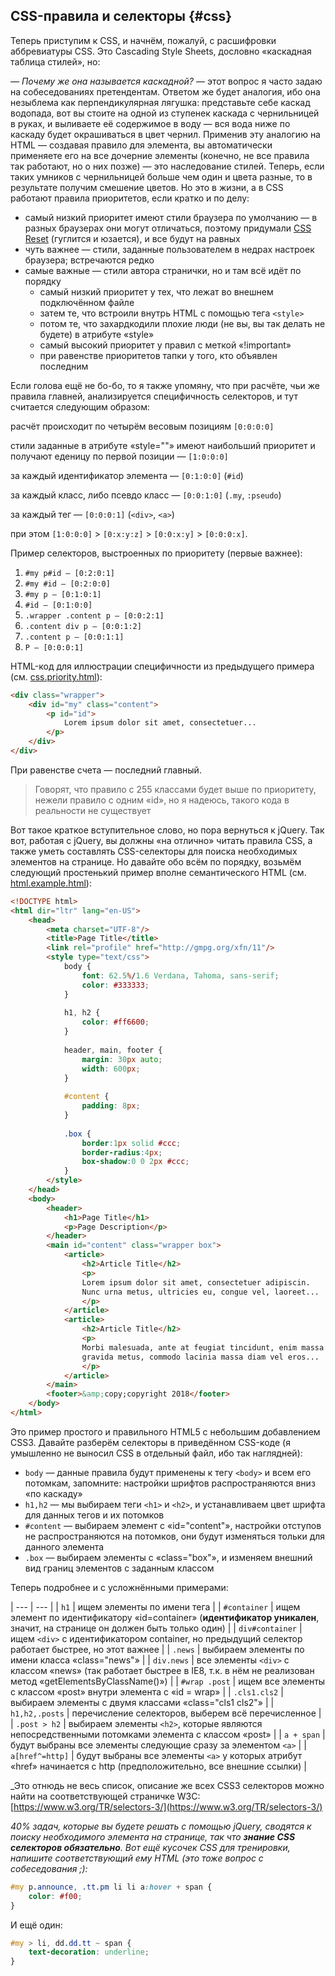 ## CSS-правила и селекторы {#css}

Теперь приступим к CSS, и начнём, пожалуй, с расшифровки аббревиатуры CSS. Это Cascading Style Sheets, дословно «каскадная таблица стилей», но:

_— Почему же она называется каскадной?_ — этот вопрос я часто задаю на собеседованиях претендентам. Ответом же будет аналогия, ибо она незыблема как перпендикулярная лягушка: представьте себе каскад водопада, вот вы стоите на одной из ступенек каскада с чернильницей в руках, и выливаете её содержимое в воду — вся вода ниже по каскаду будет окрашиваться в цвет чернил. Применив эту аналогию на HTML — создавая правило для элемента, вы автоматически применяете его на все дочерние элементы (конечно, не все правила так работают, но о них позже) — это наследование стилей. Теперь, если таких умников с чернильницей больше чем один и цвета разные, то в результате получим смешение цветов. Но это в жизни, а в CSS работают правила приоритетов, если кратко и по делу:

* самый низкий приоритет имеют стили браузера по умолчанию — в разных браузерах они могут отличаться, поэтому придумали [CSS Reset](http://www.google.com/search?q=CSS+Reset) (гуглится и юзается), и все будут на равных
* чуть важнее — стили, заданные пользователем в недрах настроек браузера; встречаются редко
* самые важные — стили автора странички, но и там всё идёт по порядку
    *   самый низкий приоритет у тех, что лежат во внешнем подключённом файле
    *   затем те, что встроили внутрь HTML с помощью тега `<style>`
    *   потом те, что захардкодили плохие люди (не вы, вы так делать не будете) в атрибуте «style»
    *   самый высокий приоритет у правил с меткой «!important»
    *   при равенстве приоритетов тапки у того, кто объявлен последним

Если голова ещё не бо-бо, то я также упомяну, что при расчёте, чьи же правила главней, анализируется специфичность селекторов, и тут считается следующим образом:

расчёт происходит по четырём весовым позициям `[0:0:0:0]`

стили заданные в атрибуте «style=""» имеют наибольший приоритет и получают еденицу по первой позиции — `[1:0:0:0]`

за каждый идентификатор элемента — `[0:1:0:0]` (`#id`)

за каждый класс, либо псевдо класс — `[0:0:1:0]` (`.my`, `:pseudo`)

за каждый тег — `[0:0:0:1]` (`<div>`, `<a>`)

при этом `[1:0:0:0]` > `[0:x:y:z]` > `[0:0:x:y]` > `[0:0:0:x]`.

Пример селекторов, выстроенных по приоритету (первые важнее):

1. `#my p#id — [0:2:0:1]`
2. `#my #id — [0:2:0:0]`
3. `#my p — [0:1:0:1]`
4. `#id — [0:1:0:0]`
5. `.wrapper .content p — [0:0:2:1]`
6. `.content div p — [0:0:1:2]`
7. `.content p — [0:0:1:1]`
8. `P — [0:0:0:1]`

HTML-код для иллюстрации специфичности из предыдущего примера (см. [css.priority.html](http://anton.shevchuk.name/book/code/css.priority.html)):

```html
<div class="wrapper">
    <div id="my" class="content">
        <p id="id">
            Lorem ipsum dolor sit amet, consectetuer...
        </p>
    </div>
</div>
```

При равенстве счета — последний главный.

> Говорят, что правило с 255 классами будет выше по приоритету, нежели правило с одним «id», но я надеюсь, такого кода в реальности не существует

Вот такое краткое вступительное слово, но пора вернуться к jQuery. Так вот, работая с jQuery, вы должны «на отлично» читать правила CSS, а также уметь составлять CSS-селекторы для поиска необходимых элементов на странице. Но давайте обо всём по порядку, возьмём следующий простенький пример вполне семантического HTML (см. [html.example.html](http://anton.shevchuk.name/book/code/html.example.html)):

```html
<!DOCTYPE html>
<html dir="ltr" lang="en-US">
    <head>
        <meta charset="UTF-8"/>
        <title>Page Title</title>
        <link rel="profile" href="http://gmpg.org/xfn/11"/>
        <style type="text/css">
            body {
                font: 62.5%/1.6 Verdana, Tahoma, sans-serif;
                color: #333333;
            }
            
            h1, h2 {
                color: #ff6600;
            }
            
            header, main, footer {
                margin: 30px auto;
                width: 600px;
            }
            
            #content {
                padding: 8px;
            }
            
            .box {
                border:1px solid #ccc;
                border-radius:4px;
                box-shadow:0 0 2px #ccc;
            }
        </style>
    </head>
    <body>
        <header>
            <h1>Page Title</h1>
            <p>Page Description</p>
        </header>
        <main id="content" class="wrapper box">
            <article>
                <h2>Article Title</h2>
                <p>
                Lorem ipsum dolor sit amet, consectetuer adipiscin.
                Nunc urna metus, ultricies eu, congue vel, laoreet...
                </p>
            </article>
            <article>
                <h2>Article Title</h2>
                <p>
                Morbi malesuada, ante at feugiat tincidunt, enim massa
                gravida metus, commodo lacinia massa diam vel eros...
                </p>
            </article>
        </main>
        <footer>&amp;copy;copyright 2018</footer>
    </body>
</html>
```

Это пример простого и правильного HTML5 с небольшим добавлением CSS3. Давайте разберём селекторы в приведённом CSS-коде
(я умышленно не выносил CSS в отдельный файл, ибо так наглядней):

* `body` — данные правила будут применены к тегу `<body>` и всем его потомкам, запомните: настройки шрифтов распространяются вниз «по каскаду»
* `h1,h2` — мы выбираем теги `<h1>` и `<h2>`, и устанавливаем цвет шрифта для данных тегов и их потомков
* `#content` — выбираем элемент с «id="content"», настройки отступов не распространяются на потомков, они будут изменяться тольки для данного элемента
* `.box` — выбираем элементы с «class="box"», и изменяем внешний вид границ элементов с заданным классом

Теперь подробнее и с усложнёнными примерами:

| --- | --- |
| `h1` | ищем элементы по имени тега |
| `#container` | ищем элемент по идентификатору «id=container» (**идентификатор уникален**, значит, на странице он должен быть только один) |
| `div#container` | ищем `<div>` c идентификатором container, но предыдущий селектор работает быстрее, но этот важнее |
| `.news` | выбираем элементы по имени класса «class="news"» |
| `div.news` | все элементы `<div>` c классом «news» (так работает быстрее в IE8, т.к. в нём не реализован метод «getElementsByClassName()») |
| `#wrap .post` | ищем все элементы с классом «post» внутри элемента с «id = wrap» |
| `.cls1.cls2` | выбираем элементы с двумя классами «class="cls1 cls2"» |
| `h1,h2,.posts` | перечисление селекторов, выберем всё перечисленное |
| `.post > h2` | выбираем элементы `<h2>`, которые являются непосредственными потомками элемента с классом «post» |
| `a + span` | будут выбраны все элементы <span> следующие сразу за элементом `<a>` |
| `a[href^=http]` | будут выбраны все элементы `<a>` у которых атрибут «href» начинается с http (предположительно, все внешние ссылки) |

_Это отнюдь не весь список, описание же всех CSS3 селекторов можно найти на соответствующей страничке W3C: [https://www.w3.org/TR/selectors-3/](https://www.w3.org/TR/selectors-3/)

_40% задач, которые вы будете решать с помощью jQuery, сводятся к поиску необходимого элемента на странице, так что **знание CSS селекторов обязательно**. 
Вот ещё кусочек CSS для тренировки, напишите соответствующий ему HTML (это тоже вопрос с собеседования ;):_

```css
#my p.announce, .tt.pm li li a:hover + span { 
    color: #f00;
}
```

И ещё один:

```css
#my > li, dd.dd.tt ~ span {
    text-decoration: underline;
}
```
